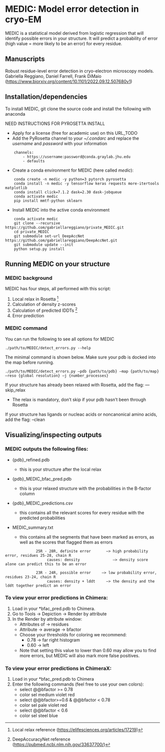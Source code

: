 # MEDIC: Model error detection in cryo-EM

MEDIC is a statistical model derived from logistic regression that will identify possible errors in your structure. It will predict a probability of error (high value = more likely to be an error) for every residue.

## Manuscripts

Robust residue-level error detection in cryo-electron microscopy models. Gabriella Reggiano, Daniel Farrell, Frank DiMaio (https://www.biorxiv.org/content/10.1101/2022.09.12.507680v1)

## Installation/dependencies

To install MEDIC, git clone the source code and install the following with anaconda

NEED INSTRUCTIONS FOR PYROSETTA INSTALL

- Apply  for a license (free for academic use) on this URL_TODO
- Add the PyRosetta channel to your *~/.condarc* and replace the *username* and *password* with your information
```
    channels:
        - https://username:password@conda.graylab.jhu.edu
        - defaults
```

- Create a conda environment for MEDIC (here called *medic*):

```
    conda create -n medic -y python=3 pytorch pyrosetta
    conda install -n medic -y tensorflow keras requests more-itertools matplotlib
    conda install click=7.1.2 dask=2.30 dask-jobqueue
    conda activate medic
    pip install mmtf-python sklearn
```

- Install MEDIC into the active conda environment
```
    conda activate medic
    git clone --recursive https://github.com/gabriellareggiano/private_MEDIC.git
    cd private_MEDIC
    git submodule set-url DeepAccNet https://github.com/gabriellareggiano/DeepAccNet.git
    git submodule update --init
    python setup.py install
```


## Running MEDIC on your structure
### MEDIC background

MEDIC has four steps, all performed with this script:
1. Local relax in Rosetta [^1]
2. Calculation of density z-scores
3. Calculation of predicted lDDTs [^2]
4. Error prediction

### MEDIC command

You can run the following to see all options for MEDIC
```
./path/to/MEDIC/detect_errors.py --help
```

The minimal command is shown below. Make sure your pdb is docked into the map before running.
```
./path/to/MEDIC/detect_errors.py –pdb {path/to/pdb} –map {path/to/map} –reso {global resolution} –j {number_processes}
```
If your structure has already been relaxed with Rosetta, add the flag: —skip_relax
  - The relax is mandatory, don’t skip if your pdb hasn’t been through Rosetta

If your structure has ligands or nucleac acids or noncanonical amino acids, add the flag:  –clean 

## Visualizing/inspecting outputs

### MEDIC outputs the following files:

- {pdb}_refined.pdb
  - this is your structure after the local relax

- {pdb}_MEDIC_bfac_pred.pdb
  - this is your relaxed structure with the probabilities in the B-factor column

- {pdb}_MEDIC_predictions.csv
  - this contains all the relevant scores for every residue with the predicted probabilities

- MEDIC_summary.txt
  - this contains all the segments that have been marked as errors, as well as the scores that flagged them as errors
```
              25R - 28R, definite error       —> high probability error, residues 25-28, chain R
                   causes: density               —> density score alone can predict this to be an error

              23R - 24R, possible error     —> low probability error, residues 23-24, chain R
                   causes: density + lddt     —> the density and the lddt together predict an error
```

### To view your error predictions in Chimera:

1. Load in your *bfac_pred.pdb to Chimera. 
2. Go to Tools -> Depiction -> Render by attribute
3. In the Render by attribute window:
   - Attributes of -> residues
   - Attribute -> average -> bfactor
   - Choose your thresholds for coloring we recommend:
     - 0.78 -> far right histogram
     - 0.60 -> left
   - Note that setting this value to lower than 0.60 may allow you to find more errors, but MEDIC will also mark more false positives.


### To view your error predictions in ChimeraX:

1. Load in your *bfac_pred.pdb to Chimera
2. Enter the following commands (feel free to use your own colors):
   - select @@bfactor >= 0.78
   - color sel medium violet red
   - select @@bfactor>=0.6 & @@bfactor < 0.78
   - color sel pale violet red
   - select @@bfactor < 0.6
   - color sel steel blue


[^1]: Local relax reference (https://elifesciences.org/articles/17219)
[^2]: DeepAccuracyNet reference (https://pubmed.ncbi.nlm.nih.gov/33637700/)
